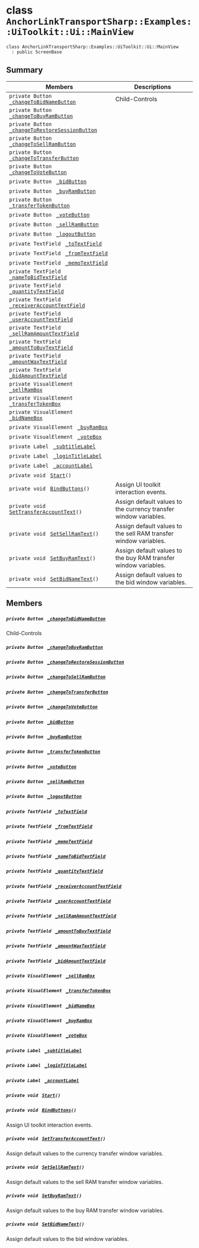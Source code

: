 # class `AnchorLinkTransportSharp::Examples::UiToolkit::Ui::MainView` 

```
class AnchorLinkTransportSharp::Examples::UiToolkit::Ui::MainView
  : public ScreenBase
```

## Summary

 Members                                | Descriptions                                
----------------------------------------|---------------------------------------------
`private Button ` [`_changeToBidNameButton`](#class_anchor_link_transport_sharp_1_1_examples_1_1_ui_toolkit_1_1_ui_1_1_main_view_1ac7c73aa8fa9bfe4ba0d2e6d659a346ce) | Child-Controls
`private Button ` [`_changeToBuyRamButton`](#class_anchor_link_transport_sharp_1_1_examples_1_1_ui_toolkit_1_1_ui_1_1_main_view_1a0f24036b720fc6ca717c7ce2874022a7) | 
`private Button ` [`_changeToRestoreSessionButton`](#class_anchor_link_transport_sharp_1_1_examples_1_1_ui_toolkit_1_1_ui_1_1_main_view_1a0f31c2a8951edd6f46a5f5d3bd55303f) | 
`private Button ` [`_changeToSellRamButton`](#class_anchor_link_transport_sharp_1_1_examples_1_1_ui_toolkit_1_1_ui_1_1_main_view_1a21ffd5348d4a37dd3cd7d2dcd161fdcd) | 
`private Button ` [`_changeToTransferButton`](#class_anchor_link_transport_sharp_1_1_examples_1_1_ui_toolkit_1_1_ui_1_1_main_view_1a7ae01c8e220149d4ee6b19fa45e1959b) | 
`private Button ` [`_changeToVoteButton`](#class_anchor_link_transport_sharp_1_1_examples_1_1_ui_toolkit_1_1_ui_1_1_main_view_1aa85068f1b522b1ecf4a5f6ea864e2ceb) | 
`private Button ` [`_bidButton`](#class_anchor_link_transport_sharp_1_1_examples_1_1_ui_toolkit_1_1_ui_1_1_main_view_1a6880a0dad448008db46cba4774fd8f57) | 
`private Button ` [`_buyRamButton`](#class_anchor_link_transport_sharp_1_1_examples_1_1_ui_toolkit_1_1_ui_1_1_main_view_1a5089c8cda8e3bffd6151a37a6bef6082) | 
`private Button ` [`_transferTokenButton`](#class_anchor_link_transport_sharp_1_1_examples_1_1_ui_toolkit_1_1_ui_1_1_main_view_1ac6d6d0de392ca9d8f482e0cee2b81f7b) | 
`private Button ` [`_voteButton`](#class_anchor_link_transport_sharp_1_1_examples_1_1_ui_toolkit_1_1_ui_1_1_main_view_1afc09fb4200cf4d201876ac764a32372b) | 
`private Button ` [`_sellRamButton`](#class_anchor_link_transport_sharp_1_1_examples_1_1_ui_toolkit_1_1_ui_1_1_main_view_1a9a9142f62111d3191cede6029943c154) | 
`private Button ` [`_logoutButton`](#class_anchor_link_transport_sharp_1_1_examples_1_1_ui_toolkit_1_1_ui_1_1_main_view_1a447a79b3836e7bc65b7cc7b1572a3ae6) | 
`private TextField ` [`_toTextField`](#class_anchor_link_transport_sharp_1_1_examples_1_1_ui_toolkit_1_1_ui_1_1_main_view_1a2cc54f6a7b58fd65029cb0d5382fa1ae) | 
`private TextField ` [`_fromTextField`](#class_anchor_link_transport_sharp_1_1_examples_1_1_ui_toolkit_1_1_ui_1_1_main_view_1a871512e0e20d054224927791ed8741ed) | 
`private TextField ` [`_memoTextField`](#class_anchor_link_transport_sharp_1_1_examples_1_1_ui_toolkit_1_1_ui_1_1_main_view_1ab823d6fdae6298d9b476bdfacd2c64a3) | 
`private TextField ` [`_nameToBidTextField`](#class_anchor_link_transport_sharp_1_1_examples_1_1_ui_toolkit_1_1_ui_1_1_main_view_1a5d3cb99d7f5a4aee96b4c663d645d10b) | 
`private TextField ` [`_quantityTextField`](#class_anchor_link_transport_sharp_1_1_examples_1_1_ui_toolkit_1_1_ui_1_1_main_view_1a407de0db96b44e273044507ab078c7f1) | 
`private TextField ` [`_receiverAccountTextField`](#class_anchor_link_transport_sharp_1_1_examples_1_1_ui_toolkit_1_1_ui_1_1_main_view_1a578686eb753953fde8db1af3d2c58b4d) | 
`private TextField ` [`_userAccountTextField`](#class_anchor_link_transport_sharp_1_1_examples_1_1_ui_toolkit_1_1_ui_1_1_main_view_1a00ddd7a17c67b327dafcf5609d0c46b5) | 
`private TextField ` [`_sellRamAmountTextField`](#class_anchor_link_transport_sharp_1_1_examples_1_1_ui_toolkit_1_1_ui_1_1_main_view_1aee910684f9b5e60a25c15ab225d6634e) | 
`private TextField ` [`_amountToBuyTextField`](#class_anchor_link_transport_sharp_1_1_examples_1_1_ui_toolkit_1_1_ui_1_1_main_view_1a3b990681d5885ecc2b16f949a839b7e1) | 
`private TextField ` [`_amountWaxTextField`](#class_anchor_link_transport_sharp_1_1_examples_1_1_ui_toolkit_1_1_ui_1_1_main_view_1aa48ad1a6ef7f3fca4eaf0799599d5f4c) | 
`private TextField ` [`_bidAmountTextField`](#class_anchor_link_transport_sharp_1_1_examples_1_1_ui_toolkit_1_1_ui_1_1_main_view_1ab518c1e06df1bf6cd42a00dd98003ad8) | 
`private VisualElement ` [`_sellRamBox`](#class_anchor_link_transport_sharp_1_1_examples_1_1_ui_toolkit_1_1_ui_1_1_main_view_1a443512555902ec306c197fffd8994572) | 
`private VisualElement ` [`_transferTokenBox`](#class_anchor_link_transport_sharp_1_1_examples_1_1_ui_toolkit_1_1_ui_1_1_main_view_1ad230772cfc6da2fd9e5c3943015769e7) | 
`private VisualElement ` [`_bidNameBox`](#class_anchor_link_transport_sharp_1_1_examples_1_1_ui_toolkit_1_1_ui_1_1_main_view_1af0183409a7aca13640f533076c4e1f65) | 
`private VisualElement ` [`_buyRamBox`](#class_anchor_link_transport_sharp_1_1_examples_1_1_ui_toolkit_1_1_ui_1_1_main_view_1aaa9199bb06aa72126759e9c576a687ae) | 
`private VisualElement ` [`_voteBox`](#class_anchor_link_transport_sharp_1_1_examples_1_1_ui_toolkit_1_1_ui_1_1_main_view_1ab33985a9fb31c8e8c7423fa874e4f734) | 
`private Label ` [`_subtitleLabel`](#class_anchor_link_transport_sharp_1_1_examples_1_1_ui_toolkit_1_1_ui_1_1_main_view_1aeb62caba75bc09150d07bc04e7bf6742) | 
`private Label ` [`_loginTitleLabel`](#class_anchor_link_transport_sharp_1_1_examples_1_1_ui_toolkit_1_1_ui_1_1_main_view_1aa37a06ebec2e3dda8268b0a304373867) | 
`private Label ` [`_accountLabel`](#class_anchor_link_transport_sharp_1_1_examples_1_1_ui_toolkit_1_1_ui_1_1_main_view_1a3985401b5d20cc08776363a38095d411) | 
`private void ` [`Start`](#class_anchor_link_transport_sharp_1_1_examples_1_1_ui_toolkit_1_1_ui_1_1_main_view_1a07aaf1227e4d645f15e0a964f54ef291)`()` | 
`private void ` [`BindButtons`](#class_anchor_link_transport_sharp_1_1_examples_1_1_ui_toolkit_1_1_ui_1_1_main_view_1ac0a62408f7b64fe84a8a710e7119b60b)`()` | Assign UI toolkit interaction events.
`private void ` [`SetTransferAccountText`](#class_anchor_link_transport_sharp_1_1_examples_1_1_ui_toolkit_1_1_ui_1_1_main_view_1ab8d2fea12b0b68a71ac1900c411ad1de)`()` | Assign default values to the currency transfer window variables.
`private void ` [`SetSellRamText`](#class_anchor_link_transport_sharp_1_1_examples_1_1_ui_toolkit_1_1_ui_1_1_main_view_1a04df316e1b48502dc1a11dccf1741d14)`()` | Assign default values to the sell RAM transfer window variables.
`private void ` [`SetBuyRamText`](#class_anchor_link_transport_sharp_1_1_examples_1_1_ui_toolkit_1_1_ui_1_1_main_view_1abb62aae70d0490ae16485974f788ff80)`()` | Assign default values to the buy RAM transfer window variables.
`private void ` [`SetBidNameText`](#class_anchor_link_transport_sharp_1_1_examples_1_1_ui_toolkit_1_1_ui_1_1_main_view_1aea934c7204b2977c74d78b45cdc0c596)`()` | Assign default values to the bid window variables.

## Members

##### `private Button ` [`_changeToBidNameButton`](#class_anchor_link_transport_sharp_1_1_examples_1_1_ui_toolkit_1_1_ui_1_1_main_view_1ac7c73aa8fa9bfe4ba0d2e6d659a346ce) 

Child-Controls

##### `private Button ` [`_changeToBuyRamButton`](#class_anchor_link_transport_sharp_1_1_examples_1_1_ui_toolkit_1_1_ui_1_1_main_view_1a0f24036b720fc6ca717c7ce2874022a7) 

##### `private Button ` [`_changeToRestoreSessionButton`](#class_anchor_link_transport_sharp_1_1_examples_1_1_ui_toolkit_1_1_ui_1_1_main_view_1a0f31c2a8951edd6f46a5f5d3bd55303f) 

##### `private Button ` [`_changeToSellRamButton`](#class_anchor_link_transport_sharp_1_1_examples_1_1_ui_toolkit_1_1_ui_1_1_main_view_1a21ffd5348d4a37dd3cd7d2dcd161fdcd) 

##### `private Button ` [`_changeToTransferButton`](#class_anchor_link_transport_sharp_1_1_examples_1_1_ui_toolkit_1_1_ui_1_1_main_view_1a7ae01c8e220149d4ee6b19fa45e1959b) 

##### `private Button ` [`_changeToVoteButton`](#class_anchor_link_transport_sharp_1_1_examples_1_1_ui_toolkit_1_1_ui_1_1_main_view_1aa85068f1b522b1ecf4a5f6ea864e2ceb) 

##### `private Button ` [`_bidButton`](#class_anchor_link_transport_sharp_1_1_examples_1_1_ui_toolkit_1_1_ui_1_1_main_view_1a6880a0dad448008db46cba4774fd8f57) 

##### `private Button ` [`_buyRamButton`](#class_anchor_link_transport_sharp_1_1_examples_1_1_ui_toolkit_1_1_ui_1_1_main_view_1a5089c8cda8e3bffd6151a37a6bef6082) 

##### `private Button ` [`_transferTokenButton`](#class_anchor_link_transport_sharp_1_1_examples_1_1_ui_toolkit_1_1_ui_1_1_main_view_1ac6d6d0de392ca9d8f482e0cee2b81f7b) 

##### `private Button ` [`_voteButton`](#class_anchor_link_transport_sharp_1_1_examples_1_1_ui_toolkit_1_1_ui_1_1_main_view_1afc09fb4200cf4d201876ac764a32372b) 

##### `private Button ` [`_sellRamButton`](#class_anchor_link_transport_sharp_1_1_examples_1_1_ui_toolkit_1_1_ui_1_1_main_view_1a9a9142f62111d3191cede6029943c154) 

##### `private Button ` [`_logoutButton`](#class_anchor_link_transport_sharp_1_1_examples_1_1_ui_toolkit_1_1_ui_1_1_main_view_1a447a79b3836e7bc65b7cc7b1572a3ae6) 

##### `private TextField ` [`_toTextField`](#class_anchor_link_transport_sharp_1_1_examples_1_1_ui_toolkit_1_1_ui_1_1_main_view_1a2cc54f6a7b58fd65029cb0d5382fa1ae) 

##### `private TextField ` [`_fromTextField`](#class_anchor_link_transport_sharp_1_1_examples_1_1_ui_toolkit_1_1_ui_1_1_main_view_1a871512e0e20d054224927791ed8741ed) 

##### `private TextField ` [`_memoTextField`](#class_anchor_link_transport_sharp_1_1_examples_1_1_ui_toolkit_1_1_ui_1_1_main_view_1ab823d6fdae6298d9b476bdfacd2c64a3) 

##### `private TextField ` [`_nameToBidTextField`](#class_anchor_link_transport_sharp_1_1_examples_1_1_ui_toolkit_1_1_ui_1_1_main_view_1a5d3cb99d7f5a4aee96b4c663d645d10b) 

##### `private TextField ` [`_quantityTextField`](#class_anchor_link_transport_sharp_1_1_examples_1_1_ui_toolkit_1_1_ui_1_1_main_view_1a407de0db96b44e273044507ab078c7f1) 

##### `private TextField ` [`_receiverAccountTextField`](#class_anchor_link_transport_sharp_1_1_examples_1_1_ui_toolkit_1_1_ui_1_1_main_view_1a578686eb753953fde8db1af3d2c58b4d) 

##### `private TextField ` [`_userAccountTextField`](#class_anchor_link_transport_sharp_1_1_examples_1_1_ui_toolkit_1_1_ui_1_1_main_view_1a00ddd7a17c67b327dafcf5609d0c46b5) 

##### `private TextField ` [`_sellRamAmountTextField`](#class_anchor_link_transport_sharp_1_1_examples_1_1_ui_toolkit_1_1_ui_1_1_main_view_1aee910684f9b5e60a25c15ab225d6634e) 

##### `private TextField ` [`_amountToBuyTextField`](#class_anchor_link_transport_sharp_1_1_examples_1_1_ui_toolkit_1_1_ui_1_1_main_view_1a3b990681d5885ecc2b16f949a839b7e1) 

##### `private TextField ` [`_amountWaxTextField`](#class_anchor_link_transport_sharp_1_1_examples_1_1_ui_toolkit_1_1_ui_1_1_main_view_1aa48ad1a6ef7f3fca4eaf0799599d5f4c) 

##### `private TextField ` [`_bidAmountTextField`](#class_anchor_link_transport_sharp_1_1_examples_1_1_ui_toolkit_1_1_ui_1_1_main_view_1ab518c1e06df1bf6cd42a00dd98003ad8) 

##### `private VisualElement ` [`_sellRamBox`](#class_anchor_link_transport_sharp_1_1_examples_1_1_ui_toolkit_1_1_ui_1_1_main_view_1a443512555902ec306c197fffd8994572) 

##### `private VisualElement ` [`_transferTokenBox`](#class_anchor_link_transport_sharp_1_1_examples_1_1_ui_toolkit_1_1_ui_1_1_main_view_1ad230772cfc6da2fd9e5c3943015769e7) 

##### `private VisualElement ` [`_bidNameBox`](#class_anchor_link_transport_sharp_1_1_examples_1_1_ui_toolkit_1_1_ui_1_1_main_view_1af0183409a7aca13640f533076c4e1f65) 

##### `private VisualElement ` [`_buyRamBox`](#class_anchor_link_transport_sharp_1_1_examples_1_1_ui_toolkit_1_1_ui_1_1_main_view_1aaa9199bb06aa72126759e9c576a687ae) 

##### `private VisualElement ` [`_voteBox`](#class_anchor_link_transport_sharp_1_1_examples_1_1_ui_toolkit_1_1_ui_1_1_main_view_1ab33985a9fb31c8e8c7423fa874e4f734) 

##### `private Label ` [`_subtitleLabel`](#class_anchor_link_transport_sharp_1_1_examples_1_1_ui_toolkit_1_1_ui_1_1_main_view_1aeb62caba75bc09150d07bc04e7bf6742) 

##### `private Label ` [`_loginTitleLabel`](#class_anchor_link_transport_sharp_1_1_examples_1_1_ui_toolkit_1_1_ui_1_1_main_view_1aa37a06ebec2e3dda8268b0a304373867) 

##### `private Label ` [`_accountLabel`](#class_anchor_link_transport_sharp_1_1_examples_1_1_ui_toolkit_1_1_ui_1_1_main_view_1a3985401b5d20cc08776363a38095d411) 

##### `private void ` [`Start`](#class_anchor_link_transport_sharp_1_1_examples_1_1_ui_toolkit_1_1_ui_1_1_main_view_1a07aaf1227e4d645f15e0a964f54ef291)`()` 

##### `private void ` [`BindButtons`](#class_anchor_link_transport_sharp_1_1_examples_1_1_ui_toolkit_1_1_ui_1_1_main_view_1ac0a62408f7b64fe84a8a710e7119b60b)`()` 

Assign UI toolkit interaction events.

##### `private void ` [`SetTransferAccountText`](#class_anchor_link_transport_sharp_1_1_examples_1_1_ui_toolkit_1_1_ui_1_1_main_view_1ab8d2fea12b0b68a71ac1900c411ad1de)`()` 

Assign default values to the currency transfer window variables.

##### `private void ` [`SetSellRamText`](#class_anchor_link_transport_sharp_1_1_examples_1_1_ui_toolkit_1_1_ui_1_1_main_view_1a04df316e1b48502dc1a11dccf1741d14)`()` 

Assign default values to the sell RAM transfer window variables.

##### `private void ` [`SetBuyRamText`](#class_anchor_link_transport_sharp_1_1_examples_1_1_ui_toolkit_1_1_ui_1_1_main_view_1abb62aae70d0490ae16485974f788ff80)`()` 

Assign default values to the buy RAM transfer window variables.

##### `private void ` [`SetBidNameText`](#class_anchor_link_transport_sharp_1_1_examples_1_1_ui_toolkit_1_1_ui_1_1_main_view_1aea934c7204b2977c74d78b45cdc0c596)`()` 

Assign default values to the bid window variables.


